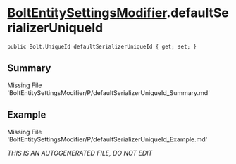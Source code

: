 # [BoltEntitySettingsModifier](Types/BoltEntitySettingsModifier.md).defaultSerializerUniqueId
`public Bolt.UniqueId defaultSerializerUniqueId { get; set; }`
## Summary
Missing File 'BoltEntitySettingsModifier/P/defaultSerializerUniqueId_Summary.md'
## Example
Missing File 'BoltEntitySettingsModifier/P/defaultSerializerUniqueId_Example.md'

*THIS IS AN AUTOGENERATED FILE, DO NOT EDIT*
